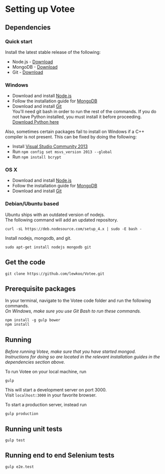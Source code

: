 # Setting up Votee

## Dependencies

### Quick start
Install the latest stable release of the following:

- Node.js - [Download](https://nodejs.org/en/download/stable/)
- MongoDB - [Download](https://www.mongodb.org/downloads)
- Git - [Download](http://git-scm.com/downloads)

### Windows
- Download and install [Node.js](https://nodejs.org/en/download/stable/)
- Follow the installation guide for [MongoDB](https://docs.mongodb.org/manual/tutorial/install-mongodb-on-windows/)
- Download and install [Git](http://git-scm.com/downloads)  
You'll need git bash in order to run the rest of the commands.
If you do not have Python installed, you must install it before proceeding. [Download Python here](https://www.python.org/downloads/release/python-2711/)

Also, sometimes certain packages fail to install on Windows if a C++ compiler is not present. This can be fixed by doing the following:

 - Install [Visual Studio Community 2013](http://go.microsoft.com/fwlink/?LinkId=517284)
 - Run `npm config set msvs_version 2013 --global`
 - Run `npm install bcrypt`

### OS X
- Download and install [Node.js](https://nodejs.org/en/download/stable/)
- Follow the installation guide for [MongoDB](https://docs.mongodb.org/manual/tutorial/install-mongodb-on-os-x/)
- Download and install [Git](http://git-scm.com/downloads)

### Debian/Ubuntu based

Ubuntu ships with an outdated version of nodejs.  
The following command will add an updated repository.

    curl -sL https://deb.nodesource.com/setup_4.x | sudo -E bash -

Install nodejs, mongodb, and git.

    sudo apt-get install nodejs mongodb git

## Get the code

    git clone https://github.com/lewkoo/Votee.git

## Prerequisite packages

In your terminal, navigate to the Votee code folder and run the following commands.  
*On Windows, make sure you use Git Bash to run these commands.*

    npm install -g gulp bower
    npm install

## Running

*Before running Votee, make sure that you have started mongod.  
Instructions for doing so are located in the relevant installation guides in the dependencies section above.*

To run Votee on your local machine, run

    gulp

This will start a development server on port 3000.  
Visit ``localhost:3000`` in your favorite browser.

To start a production server, instead run

    gulp production

## Running unit tests

    gulp test

## Running end to end Selenium tests

    gulp e2e.test
